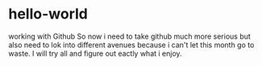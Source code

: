# hello-world
working with Github
So now i need to take github much more serious but also need to lok into different avenues because i can't let this month go to waste. I will try all and figure out eactly what i enjoy.
